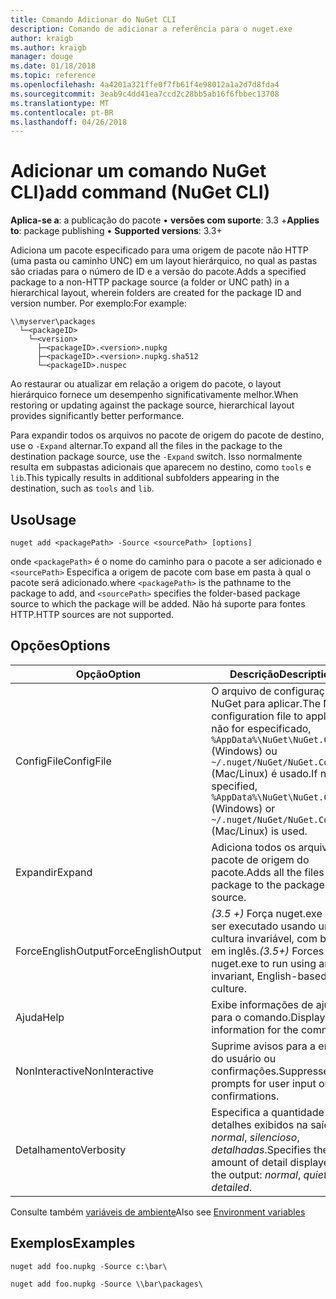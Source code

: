 ```yaml
---
title: Comando Adicionar do NuGet CLI
description: Comando de adicionar a referência para o nuget.exe
author: kraigb
ms.author: kraigb
manager: douge
ms.date: 01/18/2018
ms.topic: reference
ms.openlocfilehash: 4a4201a321ffe0f7fb61f4e98012a1a2d7d8fda4
ms.sourcegitcommit: 3eab9c4dd41ea7ccd2c28bb5ab16f6fbbec13708
ms.translationtype: MT
ms.contentlocale: pt-BR
ms.lasthandoff: 04/26/2018
---
```

# <a name="add-command-nuget-cli"></a><span data-ttu-id="61e31-103">Adicionar um comando NuGet CLI)</span><span class="sxs-lookup"><span data-stu-id="61e31-103">add command (NuGet CLI)</span></span>

<span data-ttu-id="61e31-104">**Aplica-se a**: a publicação do pacote &bullet; **versões com suporte**: 3.3 +</span><span class="sxs-lookup"><span data-stu-id="61e31-104">**Applies to**: package publishing &bullet; **Supported versions**: 3.3+</span></span>

<span data-ttu-id="61e31-105">Adiciona um pacote especificado para uma origem de pacote não HTTP (uma pasta ou caminho UNC) em um layout hierárquico, no qual as pastas são criadas para o número de ID e a versão do pacote.</span><span class="sxs-lookup"><span data-stu-id="61e31-105">Adds a specified package to a non-HTTP package source (a folder or UNC path) in a hierarchical layout, wherein folders are created for the package ID and version number.</span></span> <span data-ttu-id="61e31-106">Por exemplo:</span><span class="sxs-lookup"><span data-stu-id="61e31-106">For example:</span></span>

    \\myserver\packages
      └─<packageID>
        └─<version>
          ├─<packageID>.<version>.nupkg
          ├─<packageID>.<version>.nupkg.sha512
          └─<packageID>.nuspec

<span data-ttu-id="61e31-107">Ao restaurar ou atualizar em relação a origem do pacote, o layout hierárquico fornece um desempenho significativamente melhor.</span><span class="sxs-lookup"><span data-stu-id="61e31-107">When restoring or updating against the package source, hierarchical layout provides significantly better performance.</span></span>

<span data-ttu-id="61e31-108">Para expandir todos os arquivos no pacote de origem do pacote de destino, use o `-Expand` alternar.</span><span class="sxs-lookup"><span data-stu-id="61e31-108">To expand all the files in the package to the destination package source, use the `-Expand` switch.</span></span> <span data-ttu-id="61e31-109">Isso normalmente resulta em subpastas adicionais que aparecem no destino, como `tools` e `lib`.</span><span class="sxs-lookup"><span data-stu-id="61e31-109">This typically results in additional subfolders appearing in the destination, such as `tools` and `lib`.</span></span>

## <a name="usage"></a><span data-ttu-id="61e31-110">Uso</span><span class="sxs-lookup"><span data-stu-id="61e31-110">Usage</span></span>

```cli
nuget add <packagePath> -Source <sourcePath> [options]
```

<span data-ttu-id="61e31-111">onde `<packagePath>` é o nome do caminho para o pacote a ser adicionado e `<sourcePath>` Especifica a origem de pacote com base em pasta à qual o pacote será adicionado.</span><span class="sxs-lookup"><span data-stu-id="61e31-111">where `<packagePath>` is the pathname to the package to add, and `<sourcePath>` specifies the folder-based package source to which the package will be added.</span></span> <span data-ttu-id="61e31-112">Não há suporte para fontes HTTP.</span><span class="sxs-lookup"><span data-stu-id="61e31-112">HTTP sources are not supported.</span></span>

## <a name="options"></a><span data-ttu-id="61e31-113">Opções</span><span class="sxs-lookup"><span data-stu-id="61e31-113">Options</span></span>

| <span data-ttu-id="61e31-114">Opção</span><span class="sxs-lookup"><span data-stu-id="61e31-114">Option</span></span> | <span data-ttu-id="61e31-115">Descrição</span><span class="sxs-lookup"><span data-stu-id="61e31-115">Description</span></span> |
| --- | --- |
| <span data-ttu-id="61e31-116">ConfigFile</span><span class="sxs-lookup"><span data-stu-id="61e31-116">ConfigFile</span></span> | <span data-ttu-id="61e31-117">O arquivo de configuração do NuGet para aplicar.</span><span class="sxs-lookup"><span data-stu-id="61e31-117">The NuGet configuration file to apply.</span></span> <span data-ttu-id="61e31-118">Se não for especificado, `%AppData%\NuGet\NuGet.Config` (Windows) ou `~/.nuget/NuGet/NuGet.Config` (Mac/Linux) é usado.</span><span class="sxs-lookup"><span data-stu-id="61e31-118">If not specified, `%AppData%\NuGet\NuGet.Config` (Windows) or `~/.nuget/NuGet/NuGet.Config` (Mac/Linux) is used.</span></span>|
| <span data-ttu-id="61e31-119">Expandir</span><span class="sxs-lookup"><span data-stu-id="61e31-119">Expand</span></span> | <span data-ttu-id="61e31-120">Adiciona todos os arquivos no pacote de origem do pacote.</span><span class="sxs-lookup"><span data-stu-id="61e31-120">Adds all the files in the package to the package source.</span></span> |
| <span data-ttu-id="61e31-121">ForceEnglishOutput</span><span class="sxs-lookup"><span data-stu-id="61e31-121">ForceEnglishOutput</span></span> | <span data-ttu-id="61e31-122">*(3.5 +)*  Força nuget.exe para ser executado usando uma cultura invariável, com base em inglês.</span><span class="sxs-lookup"><span data-stu-id="61e31-122">*(3.5+)* Forces nuget.exe to run using an invariant, English-based culture.</span></span> |
| <span data-ttu-id="61e31-123">Ajuda</span><span class="sxs-lookup"><span data-stu-id="61e31-123">Help</span></span> | <span data-ttu-id="61e31-124">Exibe informações de ajuda para o comando.</span><span class="sxs-lookup"><span data-stu-id="61e31-124">Displays help information for the command.</span></span> |
| <span data-ttu-id="61e31-125">NonInteractive</span><span class="sxs-lookup"><span data-stu-id="61e31-125">NonInteractive</span></span> | <span data-ttu-id="61e31-126">Suprime avisos para a entrada do usuário ou confirmações.</span><span class="sxs-lookup"><span data-stu-id="61e31-126">Suppresses prompts for user input or confirmations.</span></span> |
| <span data-ttu-id="61e31-127">Detalhamento</span><span class="sxs-lookup"><span data-stu-id="61e31-127">Verbosity</span></span> | <span data-ttu-id="61e31-128">Especifica a quantidade de detalhes exibidos na saída: *normal*, *silencioso*, *detalhadas*.</span><span class="sxs-lookup"><span data-stu-id="61e31-128">Specifies the amount of detail displayed in the output: *normal*, *quiet*, *detailed*.</span></span> |

<span data-ttu-id="61e31-129">Consulte também [variáveis de ambiente](cli-ref-environment-variables.md)</span><span class="sxs-lookup"><span data-stu-id="61e31-129">Also see [Environment variables](cli-ref-environment-variables.md)</span></span>

## <a name="examples"></a><span data-ttu-id="61e31-130">Exemplos</span><span class="sxs-lookup"><span data-stu-id="61e31-130">Examples</span></span>

```cli
nuget add foo.nupkg -Source c:\bar\

nuget add foo.nupkg -Source \\bar\packages\
```
